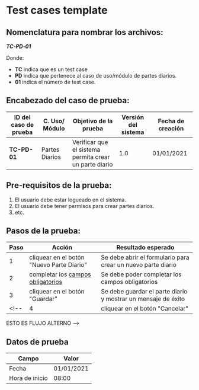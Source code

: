# Test cases template



## Nomenclatura para nombrar los archivos:  

_**TC**-**PD**-**01**_  
  
Donde:
- **TC** indica que es un test case
- **PD** indica que pertenece al caso de uso/módulo de partes diarios.
- **01** indica el número de test case.  

## Encabezado del caso de prueba:

| ID del caso de prueba | C. Uso/ Módulo | Objetivo de la prueba | Versión del sistema | Fecha de creación |
| --------------------- | -------------- | --------------------- | ------------------- | ----------------- |
| **TC-PD-01**          | Partes Diarios | Verificar que el sistema permita crear un parte diario | 1.0 | 01/01/2021 |

## Pre-requisitos de la prueba:
1. El usuario debe estar logueado en el sistema.
2. El usuario debe tener permisos para crear partes diarios.
3. etc.

## Pasos de la prueba:
| Paso | Acción | Resultado esperado |
| ---- | ------ | ------------------ |
| 1 | cliquear en el botón "Nuevo Parte Diario" | Se debe abrir el formulario para crear un nuevo parte diario |
| 2 | completar los [campos obligatorios](#datos-de-prueba) | Se debe poder completar los campos obligatorios |
| 3 | cliquear en el botón "Guardar" | Se debe guardar el parte diario y mostrar un mensaje de éxito |
<!-- | 4 | cliquear en el botón "Cancelar" | Se debe cancelar la creación del parte diario y volver a la pantalla anterior |

ESTO ES FLUJO ALTERNO -->

## Datos de prueba
| Campo | Valor |
| ----- | ----- |
| Fecha | 01/01/2021 |
| Hora de inicio | 08:00 |
